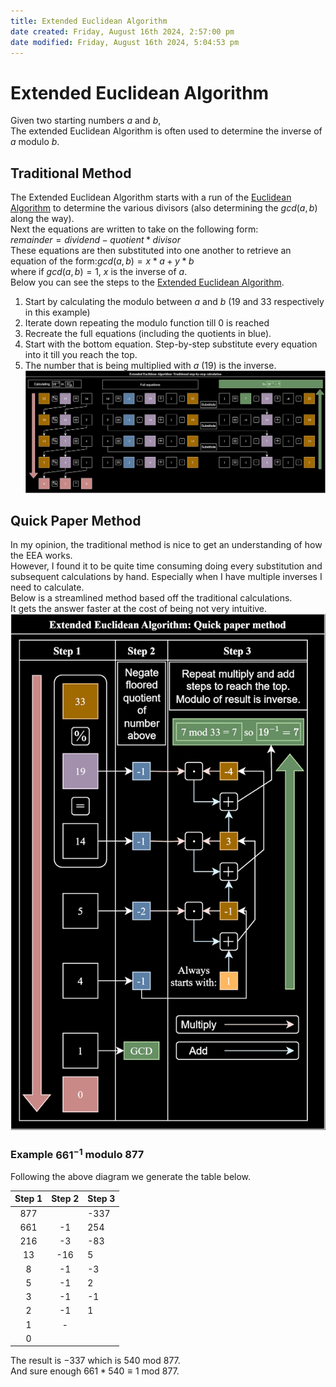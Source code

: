 ```yaml
---  
title: Extended Euclidean Algorithm  
date created: Friday, August 16th 2024, 2:57:00 pm  
date modified: Friday, August 16th 2024, 5:04:53 pm  
---  
```

# Extended Euclidean Algorithm  
Given two starting numbers $a$ and $b$,  
The extended Euclidean Algorithm is often used to determine the inverse of $a$ modulo $b$.  
## Traditional Method  
The Extended Euclidean Algorithm starts with a run of the [Euclidean Algorithm](./Euclidean20Algorithm.md) to determine the various divisors (also determining the $gcd(a,b)$ along the way).  
Next the equations are written to take on the following form:  
$remainder = dividend-quotient * divisor$   
These equations are then substituted into one another to retrieve an equation of the form:$gcd(a,b)=x*a+y*b$  
where if $gcd(a,b)=1$, $x$ is the inverse of $a$.  
Below you can see the steps to the [Extended Euclidean Algorithm](Extended20Euclidean20Algorithm.md).  
1. Start by calculating the modulo between $a$ and $b$ (19 and 33 respectively in this example)  
2. Iterate down repeating the modulo function till 0 is reached  
3. Recreate the full equations (including the quotients in blue).  
4. Start with the bottom equation. Step-by-step substitute every equation into it till you reach the top.  
5. The number that is being multiplied with $a$ (19) is the inverse.   
![EEA-step-by-step.svg](./Images/EEA-step-by-step.svg)  
  
## Quick Paper Method  
In my opinion, the traditional method is nice to get an understanding of how the EEA works.  
However, I found it to be quite time consuming doing every substitution and subsequent calculations by hand. Especially when I have multiple inverses I need to calculate.  
Below is a streamlined method based off the traditional calculations.  
It gets the answer faster at the cost of being not very intuitive.   
![EEA-quick-paper-method.svg](./Images/EEA-quick-paper-method.svg)  
  
### Example $661^{-1}$ modulo $877$  
Following the above diagram we generate the table below.  
  
| Step 1 | Step 2 | Step 3 |  
| :----: | :----: | ------ |  
|  877   |        | -337   |  
|  661   |   -1   | 254    |  
|  216   |   -3   | -83    |  
|   13   |  -16   | 5      |  
|   8    |   -1   | -3     |  
|   5    |   -1   | 2      |  
|   3    |   -1   | -1     |  
|   2    |   -1   | 1      |  
|   1    |   -    |        |  
|   0    |        |        |  
  
The result is $-337$ which is $540$ mod $877$.  
And sure enough $661*540\equiv1$ mod $877$.  
